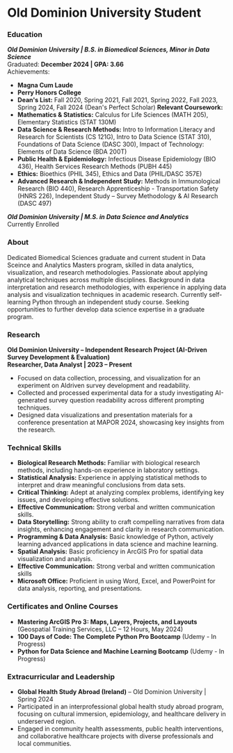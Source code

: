 # Old Dominion University Student

### Education
***Old Dominion University | B.S. in Biomedical Sciences, Minor in Data Science***  
Graduated: **December 2024 | GPA: 3.66**  
Achievements:  
- **Magna Cum Laude**
- **Perry Honors College**
- **Dean's List:** Fall 2020, Spring 2021, Fall 2021, Spring 2022, Fall 2023, Spring 2024, Fall 2024 (Dean's Perfect Scholar)
**Relevant Coursework:**
- **Mathematics & Statistics:** Calculus for Life Sciences (MATH 205), Elementary
Statistics (STAT 130M)
- **Data Science & Research Methods:** Intro to Information Literacy and Research for
Scientists (CS 121G), Intro to Data Science (STAT 310), Foundations of Data Science
(DASC 300), Impact of Technology: Elements of Data Science (BDA 200T)
 - **Public Health & Epidemiology:** Infectious Disease Epidemiology (BIO 436), Health
Services Research Methods (PUBH 445)
- **Ethics:** Bioethics (PHIL 345), Ethics and Data (PHIL/DASC 357E)
- **Advanced Research & Independent Study:** Methods in Immunological Research
(BIO 440), Research Apprenticeship - Transportation Safety (HNRS 226), Independent
Study – Survey Methodology & AI Research (DASC 497)

***Old Dominion University | M.S. in Data Science and Analytics***  
Currently Enrolled

### About
Dedicated Biomedical Sciences graduate and current student in Data Sceince and Analytics Masters program, skilled in data analytics, visualization, and research methodologies. Passionate about applying analytical techniques across multiple disciplines. Background in data interpretation and research methodologies, with experience in applying data analysis and visualization techniques in academic research. Currently self-learning Python through an independent study course. Seeking opportunities to further develop data science expertise in a graduate program.

### Research
**Old Dominion University – Independent Research Project (AI-Driven Survey Development & Evaluation)**  
**Researcher, Data Analyst | 2023 – Present**  
- Focused on data collection, processing, and visualization for an experiment on AIdriven survey development and readability.  
- Collected and processed experimental data for a study investigating AI-generated survey question readability across different prompting techniques.  
- Designed data visualizations and presentation materials for a conference presentation at MAPOR 2024, showcasing key insights from the research.

### Technical Skills
- **Biological Research Methods:** Familiar with biological research methods, including hands-on experience in laboratory settings.  
- **Statistical Analysis:** Experience in applying statistical methods to interpret and draw meaningful conclusions from data sets.  
- **Critical Thinking:** Adept at analyzing complex problems, identifying key issues, and developing effective solutions.  
- **Effective Communication:** Strong verbal and written communication skills.  
- **Data Storytelling:** Strong ability to craft compelling narratives from data insights, enhancing engagement and clarity in research communication.  
- **Programming & Data Analysis:** Basic knowledge of Python, actively learning advanced applications in data science and machine learning.  
- **Spatial Analysis:** Basic proficiency in ArcGIS Pro for spatial data visualization and analysis.  
- **Effective Communication:** Strong verbal and written communication skills  
- **Microsoft Office:** Proficient in using Word, Excel, and PowerPoint for data analysis, reporting, and presentations.  

### Certificates and Online Courses
- **Mastering ArcGIS Pro 3: Maps, Layers, Projects, and Layouts** (Geospatial Training Services, LLC – 12 Hours, May 2024)
- **100 Days of Code: The Complete Python Pro Bootcamp** (Udemy - In Progress)
- **Python for Data Science and Machine Learning Bootcamp** (Udemy - In Progress)

### Extracurricular and Leadership
 - **Global Health Study Abroad (Ireland)** – Old Dominion University | Spring 2024
  - Participated in an interprofessional global health study abroad program, focusing on cultural immersion, epidemiology, and healthcare delivery in underserved region.
  - Engaged in community health assessments, public health interventions, and collaborative healthcare projects with diverse professionals and local communities.

